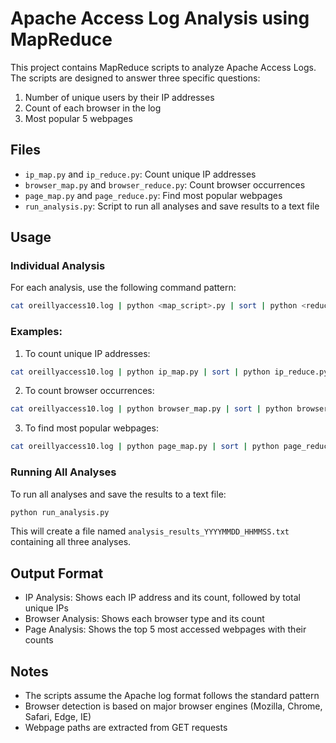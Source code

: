 # Apache Access Log Analysis using MapReduce

This project contains MapReduce scripts to analyze Apache Access Logs. The scripts are designed to answer three specific questions:

1. Number of unique users by their IP addresses
2. Count of each browser in the log
3. Most popular 5 webpages

## Files

- `ip_map.py` and `ip_reduce.py`: Count unique IP addresses
- `browser_map.py` and `browser_reduce.py`: Count browser occurrences
- `page_map.py` and `page_reduce.py`: Find most popular webpages
- `run_analysis.py`: Script to run all analyses and save results to a text file

## Usage

### Individual Analysis

For each analysis, use the following command pattern:

```bash
cat oreillyaccess10.log | python <map_script>.py | sort | python <reduce_script>.py
```

### Examples:

1. To count unique IP addresses:
```bash
cat oreillyaccess10.log | python ip_map.py | sort | python ip_reduce.py
```

2. To count browser occurrences:
```bash
cat oreillyaccess10.log | python browser_map.py | sort | python browser_reduce.py
```

3. To find most popular webpages:
```bash
cat oreillyaccess10.log | python page_map.py | sort | python page_reduce.py
```

### Running All Analyses

To run all analyses and save the results to a text file:

```bash
python run_analysis.py
```

This will create a file named `analysis_results_YYYYMMDD_HHMMSS.txt` containing all three analyses.

## Output Format

- IP Analysis: Shows each IP address and its count, followed by total unique IPs
- Browser Analysis: Shows each browser type and its count
- Page Analysis: Shows the top 5 most accessed webpages with their counts

## Notes

- The scripts assume the Apache log format follows the standard pattern
- Browser detection is based on major browser engines (Mozilla, Chrome, Safari, Edge, IE)
- Webpage paths are extracted from GET requests 